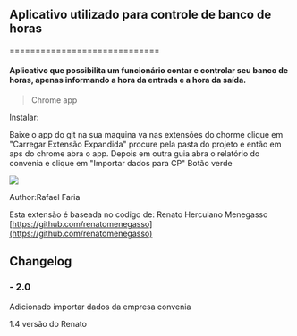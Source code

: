 ## Aplicativo utilizado para controle de banco de horas
=============================
#### Aplicativo que possibilita um funcionário contar e controlar seu banco de horas, apenas informando a hora da entrada e a hora da saída.

> Chrome app

Instalar: 

Baixe o app do git na sua maquina
va nas extensões do chorme clique em "Carregar Extensão Expandida"
procure pela pasta do projeto e então em aps do chrome abra o app. Depois em outra guia abra o relatório
do convenia e clique em "Importar dados para CP" Botão verde

![](https://raw.github.com/samuelteixeiras/Controle-ponto/master/res/img/image-example.png)

Author:Rafael Faria


Esta extensão é baseada no codigo de: Renato Herculano Menegasso
[https://github.com/renatomenegasso](https://github.com/renatomenegasso)


## Changelog

### - 2.0
Adicionado importar dados da empresa convenia

1.4 versão do Renato